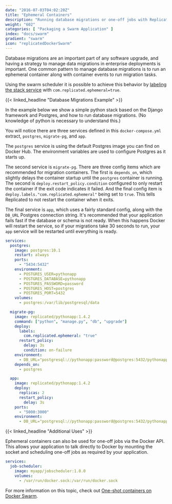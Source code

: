 ```yaml
---
date: "2016-07-03T04:02:20Z"
title: "Ephemeral Containers"
description: "Running database migrations or one-off jobs with Replicated and Docker Swarm."
weight: "602"
categories: [ "Packaging a Swarm Application" ]
index: "docs/swarm"
gradient: "swarm"
icon: "replicatedDockerSwarm"
---
```


Database migrations are an important part of any software upgrade, and having a strategy to manage data migrations in enterprise deployments is important. One common pattern to manage database migrations is to run an ephemeral container along with container events to run migration tasks.

Using the swarm scheduler it is possible to achieve this behavior by [labeling the stack service](https://docs.docker.com/compose/compose-file/#labels-1) with `com.replicated.ephemeral=true`.

{{< linked_headline "Database Migrations Example" >}}

In the example below we show a simple python stack based on the Django framework and Postgres, and how to run database migrations. (No knowledge of python is necessary to understand this.)

You will notice there are three services defined in this `docker-compose.yml` extract, `postgres`, `migrate-pg`, and `app`.

The `postgres` service is using the default Postgres image you can find on Docker Hub. The environment variables are used to configure Postgres as it starts up.

The second service is `migrate-pg`. There are three config items which are recommended for migration containers. The first is `depends_on`, which slightly delays the container startup until the `postgres` container is running. The second is `deploy.restart_policy.condition` configured to only restart the container if the exit code indicates it failed. And the final config item is `deploy.labels."com.replicated.ephemeral"` being set to `true`. This tells Replicated to not restart the container when it exits.

The final service is `app`, which uses a fairly standard config, along with the `DB_URL` Postgres connection string. It's recommended that your application fails fast if the database or schema is not ready. When this happens Docker will restart the service, so if your migrations take 30 seconds to run, your `app` service will be restarted until everything is ready.


```yaml
services:
  postgres:
    image: postgres:10.1
    restart: always
    ports:
      - "5434:5432"
    environment:
      - POSTGRES_USER=pythonapp
      - POSTGRES_DATABASE=pythonapp
      - POSTGRES_PASSWORD=password
      - POSTGRES_HOST=postgres
      - POSTGRES_PORT=5432
    volumes:
      - postgres:/var/lib/postgresql/data

  migrate-pg:
    image: replicated/pythonapp:1.4.2
    command: ["python", "manage.py", "db", "upgrade"]
    deploy:
      labels:
        com.replicated.ephemeral: "true"
      restart_policy:
        delay: 3s
        condition: on-failure
    environment:
      - DB_URL="postgresql://pythonapp:password@postgres:5432/pythonapp"
    depends_on:
      - postgres

  app:
    image: replicated/pythonapp:1.4.2
    deploy:
      replicas: 2
      restart_policy:
        delay: 3s
    ports:
      - "5000:3000"
    environment:
      - DB_URL="postgresql://pythonapp:password@postgres:5432/pythonapp"
```

{{< linked_headline "Additional Uses" >}}

Ephemeral containers can also be used for one-off jobs via the Docker API. This allows your application to talk directly to Docker by mounting the socket and scheduling one-off jobs as required by your application.

```yaml
services:
  job-scheduler:
    image: myapp/jobscheduler:1.0.0
    volumes:
      - /var/run/docker.sock:/var/run/docker.sock
```

For more information on this topic, check out [One-shot containers on Docker Swarm](https://blog.alexellis.io/containers-on-swarm/).